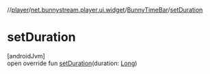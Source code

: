 //[player](../../../index.md)/[net.bunnystream.player.ui.widget](../index.md)/[BunnyTimeBar](index.md)/[setDuration](set-duration.md)

# setDuration

[androidJvm]\
open override fun [setDuration](set-duration.md)(duration: [Long](https://kotlinlang.org/api/latest/jvm/stdlib/kotlin/-long/index.html))
